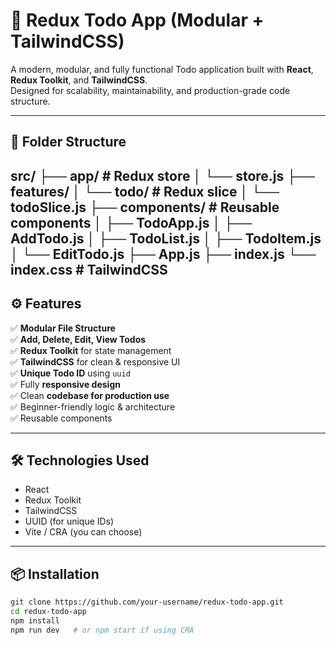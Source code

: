 # 📝 Redux Todo App (Modular + TailwindCSS)

A modern, modular, and fully functional Todo application built with **React**, **Redux Toolkit**, and **TailwindCSS**.  
Designed for scalability, maintainability, and production-grade code structure.

---

## 📂 Folder Structure

src/
├── app/ # Redux store
│ └── store.js
├── features/
│ └── todo/ # Redux slice
│ └── todoSlice.js
├── components/ # Reusable components
│ ├── TodoApp.js
│ ├── AddTodo.js
│ ├── TodoList.js
│ ├── TodoItem.js
│ └── EditTodo.js
├── App.js
├── index.js
└── index.css # TailwindCSS
---

## ⚙️ Features

✅ **Modular File Structure**  
✅ **Add, Delete, Edit, View Todos**  
✅ **Redux Toolkit** for state management  
✅ **TailwindCSS** for clean & responsive UI  
✅ **Unique Todo ID** using `uuid`  
✅ Fully **responsive design**  
✅ Clean **codebase for production use**  
✅ Beginner-friendly logic & architecture  
✅ Reusable components

---

## 🛠️ Technologies Used

- React
- Redux Toolkit
- TailwindCSS
- UUID (for unique IDs)
- Vite / CRA (you can choose)

---

## 📦 Installation

```bash
git clone https://github.com/your-username/redux-todo-app.git
cd redux-todo-app
npm install
npm run dev   # or npm start if using CRA
